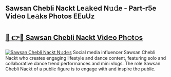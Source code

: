 ## Sawsan Chebli Nackt Le𝚊k𝚎d N𝚞𝚍e - Part-r5e Vid𝚎o Le𝚊ks Photos EEuUz

# <h2><a href="http://fb2qxp6.evod.top/?m=Sawsan+Chebli+Nackt">🔗 👉🔴 Sawsan Chebli Nackt Vid𝚎o Ph𝚘t𝚘s</a></h2>

[![Sawsan Chebli Nackt N𝚞d𝚎s](https://i.imgur.com/8V9OHl7.gif)](http://fb2qxp6.evod.top/?m=Sawsan+Chebli+Nackt)
Social media influencer Sawsan Chebli Nackt who creates engaging lifestyle and dance content, featuring solo and collaborative dance trend performances and mini vlogs. The role Sawsan Chebli Nackt of a public figure is to engage with and inspire the public. 
